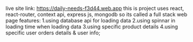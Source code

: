 live site link:  https://daily-needs-f3d44.web.app this is project uses react, react-router, context api, express js, mongodb so its called a full stack web page 
features: 1.using database api for loading data
2.using spinnar in loading time when loading data
3.using specific product details
4.using specific user orders details & user info;
